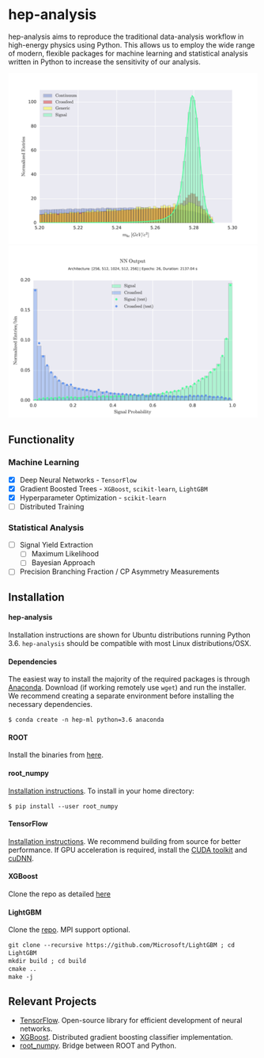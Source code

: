 # hep-analysis
hep-analysis aims to reproduce the traditional data-analysis workflow in high-energy physics using Python. This allows us to employ the wide range of modern, flexible packages for machine learning and statistical analysis written in Python to increase the sensitivity of our analysis.

![Mbc distribution](examples/plots/readme_plots/mbc.png?raw=true "Sample feature distribution")
![NN output](examples/plots/readme_plots/nn_prob.png?raw=true "Neural Network Output")

## Functionality
### Machine Learning
- [x] Deep Neural Networks - `TensorFlow`
- [x] Gradient Boosted Trees - `XGBoost`, `scikit-learn`, `LightGBM`
- [x] Hyperparameter Optimization - `scikit-learn`
- [ ] Distributed Training

### Statistical Analysis
- [ ] Signal Yield Extraction
  - [ ] Maximum Likelihood
  - [ ] Bayesian Approach
- [ ] Precision Branching Fraction / CP Asymmetry Measurements

## Installation
#### hep-analysis
Installation instructions are shown for Ubuntu distributions running Python 3.6. `hep-analysis` should be compatible with most Linux distributions/OSX. <Coming soon>

#### Dependencies
The easiest way to install the majority of the required packages is through [Anaconda](https://www.continuum.io/downloads). Download (if working remotely use `wget`) and run the installer. We recommend creating a separate environment before installing the necessary dependencies.
```
$ conda create -n hep-ml python=3.6 anaconda
```
#### ROOT
Install the binaries from [here](https://root.cern.ch/downloading-root).

#### root_numpy
[Installation instructions](http://scikit-hep.org/root_numpy/install.html). To install in your home directory:
```
$ pip install --user root_numpy
```

#### TensorFlow
[Installation instructions](https://www.tensorflow.org/install/install_sources). We recommend building from source for better performance. If GPU acceleration is required, install the [CUDA toolkit](https://developer.nvidia.com/cuda-toolkit) and [cuDNN](https://developer.nvidia.com/cudnn).

#### XGBoost 
Clone the repo as detailed [here](http://xgboost.readthedocs.io/en/latest/build.html)

#### LightGBM
Clone the [repo](https://github.com/Microsoft/LightGBM/wiki/Installation-Guide). MPI support optional.
```
git clone --recursive https://github.com/Microsoft/LightGBM ; cd LightGBM
mkdir build ; cd build
cmake .. 
make -j
```

## Relevant Projects
* [TensorFlow](https://www.tensorflow.org/). Open-source library for efficient development of neural networks.
* [XGBoost](http://xgboost.readthedocs.io/en/latest/). Distributed gradient boosting classifier implementation.
* [root_numpy](https://github.com/scikit-hep/root_numpy). Bridge between ROOT and Python.
